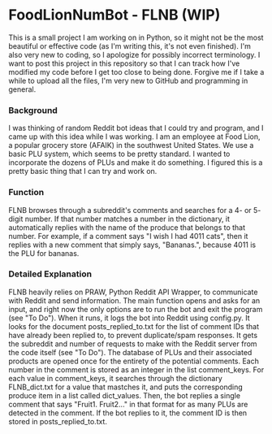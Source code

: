 # FoodLionNumBot - FLNB (WIP)
This is a small project I am working on in Python, so it might not be the most beautiful or effective code (as I'm writing this, it's not even finished). I'm also very new to coding, so I apologize for possibly incorrect terminology. I want to post this project in this repository so that I can track how I've modified my code before I get too close to being done. Forgive me if I take a while to upload all the files, I'm very new to GitHub and programming in general.

### Background
I was thinking of random Reddit bot ideas that I could try and program, and I came up with this idea while I was working. I am an employee at Food Lion, a popular grocery store (AFAIK) in the southwest United States. We use a basic PLU system, which seems to be pretty standard. I wanted to incorporate the dozens of PLUs and make it do something. I figured this is a pretty basic thing that I can try and work on.

### Function
FLNB browses through a subreddit's comments and searches for a 4- or 5- digit number. If that number matches a number in the dictionary, it automatically replies with the name of the produce that belongs to that number. For example, if a comment says "I wish I had 4011 cats", then it replies with a new comment that simply says, "Bananas.", because 4011 is the PLU for bananas.

### Detailed Explanation
FLNB heavily relies on PRAW, Python Reddit API Wrapper, to communicate with Reddit and send information. The main function opens and asks for an input, and right now the only options are to run the bot and exit the program (see "To Do"). When it runs, it logs the bot into Reddit using config.py. It looks for the document posts_replied_to.txt for the list of comment IDs that have already been replied to, to prevent duplicate/spam responses. It gets the subreddit and number of requests to make with the Reddit server from the code itself (see "To Do"). The database of PLUs and their associated products are opened once for the entirety of the potential comments. Each number in the comment is stored as an integer in the list comment_keys. For each value in comment_keys, it searches through the dictionary FLNB_dict.txt for a value that mastches it, and puts the corresponding produce item in a list called dict_values. Then, the bot replies a single comment that says "Fruit1. Fruit2..." in that format for as many PLUs are detected in the comment. If the bot replies to it, the comment ID is then stored in posts_replied_to.txt.
